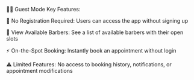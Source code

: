 🧑‍🦰 Guest Mode
Key Features:

🚪 No Registration Required: Users can access the app without signing up

👀 View Available Barbers: See a list of available barbers with their open slots

⚡ On-the-Spot Booking: Instantly book an appointment without login

⚠️ Limited Features: No access to booking history, notifications, or appointment modifications
